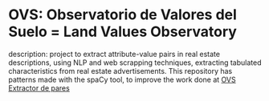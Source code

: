 # OVS: Observatorio de Valores del Suelo = Land Values ​​Observatory

description: project to extract attribute-value pairs in real estate descriptions, using NLP and web scrapping techniques, extracting tabulated characteristics from real estate advertisements. 
This repository has patterns made with the spaCy tool, to improve the work done at [OVS Extractor de pares](https://github.com/tanevitch/OVS-Extractor-de-pares/tree/refactor-interface)

